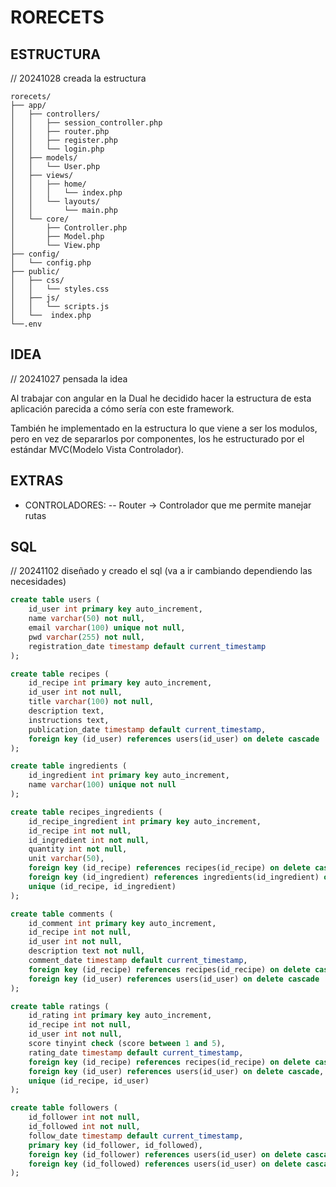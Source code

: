 # RORECETS

## ESTRUCTURA

// 20241028 creada la estructura

``` shell
rorecets/
├── app/
│   ├── controllers/
│   │   ├── session_controller.php
│   │   ├── router.php
│   │   ├── register.php
│   │   └── login.php
│   ├── models/
│   │   └── User.php
│   ├── views/
│   │   ├── home/
│   │   │   └── index.php
│   │   └── layouts/
│   │       └── main.php
│   └── core/
│       ├── Controller.php
│       ├── Model.php
│       └── View.php
├── config/
│   └── config.php
├── public/
│   ├── css/
│   │   └── styles.css
│   ├── js/
│   │   └── scripts.js
│   └──  index.php
└──.env

```

## IDEA

// 20241027 pensada la idea

Al trabajar con angular en la Dual he decidido hacer la estructura de esta aplicación parecida a cómo sería con este framework.

También he implementado en la estructura lo que viene a ser los modulos, pero en vez de separarlos por componentes, los he estructurado por el estándar MVC(Modelo Vista Controlador).

## EXTRAS

- CONTROLADORES:
-- Router -> Controlador que me permite manejar rutas

## SQL

// 20241102 diseñado y creado el sql (va a ir cambiando dependiendo las necesidades)

```sql
create table users (
    id_user int primary key auto_increment,
    name varchar(50) not null,
    email varchar(100) unique not null,
    pwd varchar(255) not null,
    registration_date timestamp default current_timestamp
);

create table recipes (
    id_recipe int primary key auto_increment,
    id_user int not null,
    title varchar(100) not null,
    description text,
    instructions text,
    publication_date timestamp default current_timestamp,
    foreign key (id_user) references users(id_user) on delete cascade
);

create table ingredients (
    id_ingredient int primary key auto_increment,
    name varchar(100) unique not null
);

create table recipes_ingredients (
    id_recipe_ingredient int primary key auto_increment,
    id_recipe int not null,
    id_ingredient int not null,
    quantity int not null,
    unit varchar(50),
    foreign key (id_recipe) references recipes(id_recipe) on delete cascade,
    foreign key (id_ingredient) references ingredients(id_ingredient) on delete cascade,
    unique (id_recipe, id_ingredient)
);

create table comments (
    id_comment int primary key auto_increment,
    id_recipe int not null,
    id_user int not null,
    description text not null,
    comment_date timestamp default current_timestamp,
    foreign key (id_recipe) references recipes(id_recipe) on delete cascade,
    foreign key (id_user) references users(id_user) on delete cascade
);

create table ratings (
    id_rating int primary key auto_increment,
    id_recipe int not null,
    id_user int not null,
    score tinyint check (score between 1 and 5),
    rating_date timestamp default current_timestamp,
    foreign key (id_recipe) references recipes(id_recipe) on delete cascade,
    foreign key (id_user) references users(id_user) on delete cascade,
    unique (id_recipe, id_user)
);

create table followers (
    id_follower int not null,
    id_followed int not null,
    follow_date timestamp default current_timestamp,
    primary key (id_follower, id_followed),
    foreign key (id_follower) references users(id_user) on delete cascade,
    foreign key (id_followed) references users(id_user) on delete cascade
);
